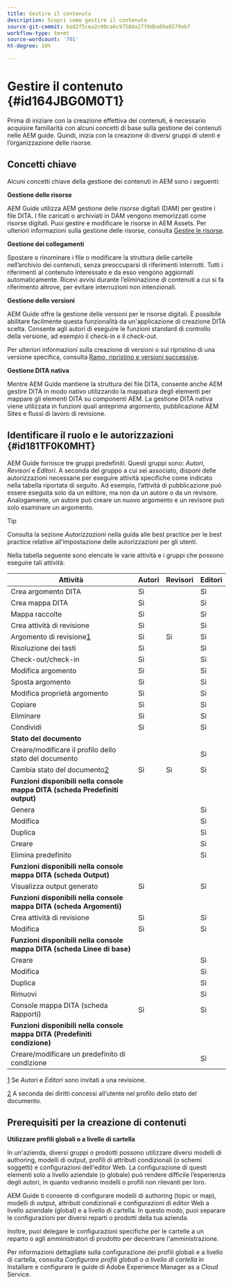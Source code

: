 ```yaml
---
title: Gestire il contenuto
description: Scopri come gestire il contenuto
source-git-commit: bad2f5cea2c00ca6c9758da27f0dba89a8579eb7
workflow-type: tm+mt
source-wordcount: '701'
ht-degree: 10%

---
```



# Gestire il contenuto {#id164JBG0M0T1}

Prima di iniziare con la creazione effettiva dei contenuti, è necessario acquisire familiarità con alcuni concetti di base sulla gestione dei contenuti nelle AEM guide. Quindi, inizia con la creazione di diversi gruppi di utenti e l’organizzazione delle risorse.

## Concetti chiave

Alcuni concetti chiave della gestione dei contenuti in AEM sono i seguenti:

**Gestione delle risorse**

AEM Guide utilizza AEM gestione delle risorse digitali \(DAM\) per gestire i file DITA. I file caricati o archiviati in DAM vengono memorizzati come risorse digitali. Puoi gestire e modificare le risorse in AEM Assets. Per ulteriori informazioni sulla gestione delle risorse, consulta [Gestire le risorse](https://experienceleague.adobe.com/docs/experience-manager-cloud-service/content/assets/manage/manage-digital-assets.html?lang=en).

**Gestione dei collegamenti**

Spostare o rinominare i file o modificare la struttura delle cartelle nell’archivio dei contenuti, senza preoccuparsi di riferimenti interrotti. Tutti i riferimenti al contenuto interessato e da esso vengono aggiornati automaticamente. Ricevi avvisi durante l’eliminazione di contenuti a cui si fa riferimento altrove, per evitare interruzioni non intenzionali.

**Gestione delle versioni**

AEM Guide offre la gestione delle versioni per le risorse digitali. È possibile abilitare facilmente questa funzionalità da un&#39;applicazione di creazione DITA scelta. Consente agli autori di eseguire le funzioni standard di controllo della versione, ad esempio il check-in e il check-out.

Per ulteriori informazioni sulla creazione di versioni o sul ripristino di una versione specifica, consulta [Ramo, ripristino e versioni successive](web-editor-preview-topics.md#id193PG0Y051X).

**Gestione DITA nativa**

Mentre AEM Guide mantiene la struttura dei file DITA, consente anche AEM gestire DITA in modo nativo utilizzando la mappatura degli elementi per mappare gli elementi DITA su componenti AEM. La gestione DITA nativa viene utilizzata in funzioni quali anteprima argomento, pubblicazione AEM Sites e flussi di lavoro di revisione.

## Identificare il ruolo e le autorizzazioni {#id181TF0K0MHT}

AEM Guide fornisce tre gruppi predefiniti. Questi gruppi sono: *Autori*, *Revisori* e *Editori*. A seconda del gruppo a cui sei associato, disponi delle autorizzazioni necessarie per eseguire attività specifiche come indicato nella tabella riportata di seguito. Ad esempio, l’attività di pubblicazione può essere eseguita solo da un editore, ma non da un autore o da un revisore. Analogamente, un autore può creare un nuovo argomento e un revisore può solo esaminare un argomento.

>[!TIP]
>
> Consulta la sezione *Autorizzazioni* nella guida alle best practice per le best practice relative all’impostazione delle autorizzazioni per gli utenti.

Nella tabella seguente sono elencate le varie attività e i gruppi che possono eseguire tali attività:

| Attività | Autori | Revisori | Editori |
|----|-------|---------|----------|
| Crea argomento DITA | Sì |   | Sì |
| Crea mappa DITA | Sì |   | Sì |
| Mappa raccolte | Sì |   | Sì |
| Crea attività di revisione | Sì |   | Sì |
| Argomento di revisione[1](#fntarg_1) | Sì | Sì | Sì |
| Risoluzione dei tasti | Sì |   | Sì |
| Check-out/check-in | Sì |   | Sì |
| Modifica argomento | Sì |   | Sì |
| Sposta argomento | Sì |   | Sì |
| Modifica proprietà argomento | Sì |   | Sì |
| Copiare | Sì |   | Sì |
| Eliminare | Sì |   | Sì |
| Condividi | Sì |   | Sì |
| **Stato del documento** |
| Creare/modificare il profilo dello stato del documento |   |   | Sì |
| Cambia stato del documento[2](#fntarg_2) | Sì | Sì | Sì |
| **Funzioni disponibili nella console mappa DITA \(scheda Predefiniti output\)** |
| Genera |   |   | Sì |
| Modifica |   |   | Sì |
| Duplica |   |   | Sì |
| Creare |   |   | Sì |
| Elimina predefinito |   |   | Sì |
| **Funzioni disponibili nella console mappa DITA \(scheda Output\)** |
| Visualizza output generato | Sì |   | Sì |
| **Funzioni disponibili nella console mappa DITA \(scheda Argomenti\)** |
| Crea attività di revisione | Sì |   | Sì |
| Modifica | Sì |   | Sì |
| **Funzioni disponibili nella console mappa DITA \(scheda Linee di base\)** |
| Creare |   |   | Sì |
| Modifica |   |   | Sì |
| Duplica |   |   | Sì |
| Rimuovi |   |   | Sì |
| Console mappa DITA \(scheda Rapporti\) | Sì |   | Sì |
| **Funzioni disponibili nella console mappa DITA \(Predefiniti condizione\)** |
| Creare/modificare un predefinito di condizione |   |   | Sì |

[1](#fnsrc_1) Se *Autori* e *Editori* sono invitati a una revisione.

[2](#fnsrc_2) A seconda dei diritti concessi all’utente nel profilo dello stato del documento.

## Prerequisiti per la creazione di contenuti

**Utilizzare profili globali o a livello di cartella**

In un&#39;azienda, diversi gruppi o prodotti possono utilizzare diversi modelli di authoring, modelli di output, profili di attributi condizionali \(o schemi soggetti\) e configurazioni dell&#39;editor Web. La configurazione di questi elementi solo a livello aziendale \(o globale\) può rendere difficile l’esperienza degli autori, in quanto vedranno modelli o profili non rilevanti per loro.

AEM Guide ti consente di configurare modelli di authoring \(topic or map\), modelli di output, attributi condizionali e configurazioni di editor Web a livello aziendale \(global\) e a livello di cartella. In questo modo, puoi separare le configurazioni per diversi reparti o prodotti della tua azienda.

Inoltre, puoi delegare le configurazioni specifiche per le cartelle a un reparto o agli amministratori di prodotto per decentrare l&#39;amministrazione.

Per informazioni dettagliate sulla configurazione dei profili globali e a livello di cartella, consulta *Configurare profili globali o a livello di cartella* in Installare e configurare le guide di Adobe Experience Manager as a Cloud Service.





